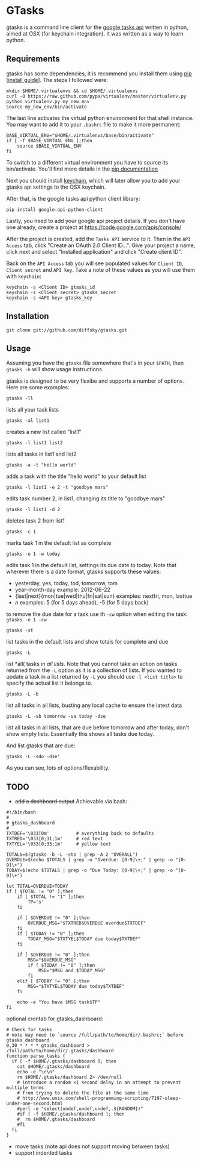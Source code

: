 # GTasks

gtasks is a command line client for the [google tasks api](https://developers.google.com/google-apps/tasks/) written in python, aimed at OSX (for keychain integration).
It was written as a way to learn python.

## Requirements

gtasks has some dependencies, it is recommend you install them using [pip](http://www.pip-installer.org/en/latest/index.html) [[install guide](http://www.pip-installer.org/en/latest/installing.html)]. The steps I followed were:

    mkdir $HOME/.virtualenvs && cd $HOME/.virtualenvs
    curl -O https://raw.github.com/pypa/virtualenv/master/virtualenv.py
    python virtualenv.py my_new_env
    source my_new_env/bin/activate

The last line activates the virtual python environment for that shell instance.
You may want to add it to your `.bashrc` file to make it more permanent:

    BASE_VIRTUAL_ENV="$HOME/.virtualenvs/base/bin/activate"
    if [ -f $BASE_VIRTUAL_ENV ];then
        source $BASE_VIRTUAL_ENV
    fi

To switch to a different virtual environment you have to source its bin/activate.
You'll find more details in the [pip documentation](http://www.pip-installer.org/en/latest/index.html)

Next you should install [keychain](https://github.com/diffsky/keychain), which
will later allow you to add your gtasks api settings to the OSX keychain.

After that, is the google tasks api python client library:

    pip install google-api-python-client

Lastly, you need to add your google api project details. If you don't have one already,
create a project at https://code.google.com/apis/console/

After the project is created, add the `Tasks API` service to it. Then in the
`API Access` tab, click "Create an OAuth 2.0 Client ID...". Give your project a name,
click next and select "Installed application" and click "Create client ID".

Back on the `API Access` tab you will see populated values for `Client ID`,
`Client secret` and `API key`. Take a note of these values as you will use them with `keychain`:

    keychain -s <Client ID> gtasks_id
    keychain -s <Client secret> gtasks_secret
    keychain -s <API key> gtasks_key

## Installation

    git clone git://github.com/diffsky/gtasks.git

## Usage

Assuming you have the `gtasks` file somewhere that's in your `$PATH`, then `gtasks -h` will show usage instructions.

gtasks is designed to be very flexibe and supports a number of options. Here are some examples:

    gtasks -ll

lists all your task lists

    gtasks -al list1

creates a new list called "list1"

    gtasks -l list1 list2

lists all tasks in list1 and list2

    gtasks -a -t "hello world"

adds a task with the title "hello world" to your default list

    gtasks -l list1 -e 2 -t "goodbye mars"

edits task number 2, in list1, changing its title to "goodbye mars"

    gtasks -l list1 -d 2

deletes task 2 from list1

    gtasks -c 1

marks task 1 in the default list as complete

    gtasks -e 1 -w today

edits task 1 in the default list, settings its due date to today. Note that wherever
there is a date format, gtasks supports these values:

 - yesterday, yes, today, tod, tomorrow, tom
 - year-month-day example: 2012-06-22
 - {last|next}{mon|tue|wed|thu|fri|sat|sun} examples: nextfri, mon, lasttue
 - *n* examples: 5 (for 5 days ahead), -5 (for 5 days back)

to remove the due date for a task use th `-cw` option when editing the task: `gtasks -e 1 -cw`

    gtasks -st

list tasks in the default lists and show totals for complete and due

    gtasks -L

list *all( tasks in *all lists*. Note that you cannot take an action on tasks returned
from the `-L` option as it is a collection of lists. If you wanted to update a task
in a list returned by `-L` you should use `-l <list title>` to specify the actual list
it belongs to.

    gtasks -L -b

list all tasks in all lists, busting any local cache to ensure the latest data

    gtasks -L -sb tomorrow -sa today -dse

list all tasks in all lists, that are due before tomorrow and after today, don't
show empty lists. Essentially this shows all tasks due today.


And list gtasks that are due:
```
gtasks -L -sdo -dse'
```

As you can see, lots of options/flexability.


## TODO

 - <del>add a dashboard output</del> Achievable via bash:

```
#!/bin/bash
#
# gtasks_dashboard
#
TXTDEF='\033[0m'          # everything back to defaults
TXTRED='\033[0;31;1m'     # red text
TXTYEL='\033[0;33;1m'     # yellow text

TOTALS=$(gtasks -b -L -sto | grep -A 2 "OVERALL")
OVERDUE=$(echo $TOTALS | grep -o "Overdue: [0-9]\+;" | grep -o "[0-9]\+")
TODAY=$(echo $TOTALS | grep -o "Due Today: [0-9]\+;" | grep -o "[0-9]\+")

let TOTAL=OVERDUE+TODAY
if [ $TOTAL != "0" ];then
    if [ $TOTAL != "1" ];then
        TP='s'
    fi

    if [ $OVERDUE != "0" ];then
        OVERDUE_MSG="$TXTRED$OVERDUE overdue$TXTDEF"
    fi
    if [ $TODAY != "0" ];then
        TODAY_MSG="$TXTYEL$TODAY due today$TXTDEF"
    fi

    if [ $OVERDUE != "0" ];then
        MSG="$OVERDUE_MSG"
        if [ $TODAY != "0" ];then
            MSG="$MSG and $TODAY_MSG"
        fi
    elif [ $TODAY != "0" ];then
        MSG="$TXTYEL$TODAY due today$TXTDEF"
    fi

    echo -e "You have $MSG task$TP"
fi
```

optional crontab for gtasks_dashboard:

```
# Check for tasks
# note may need to `source /full/path/to/home/dir/.bashrc;` before gtasks_dashboard
0,30 * * * * gtasks_dashboard > /full/path/to/home/dir/.gtasks/dashboard
function parse_tasks {
  if [ -f $HOME/.gtasks/dashboard ]; then
    cat $HOME/.gtasks/dashboard
    echo -e "\r\n"
    rm $HOME/.gtasks/dashboard 2> /dev/null
    # introduce a random <1 second delay in an attempt to prevent multiple terms
    # from trying to delete the file at the same time
    # http://www.unix.com/shell-programming-scripting/7197-sleep-under-one-second.html
    #perl -e "select(undef,undef,undef,.${RANDOM})"
    #if [ -f $HOME/.gtasks/dashboard ]; then
    #  rm $HOME/.gtasks/dashboard
    #fi
  fi
}
```

 - move tasks (note api does not support moving between tasks)
 - support indented tasks



